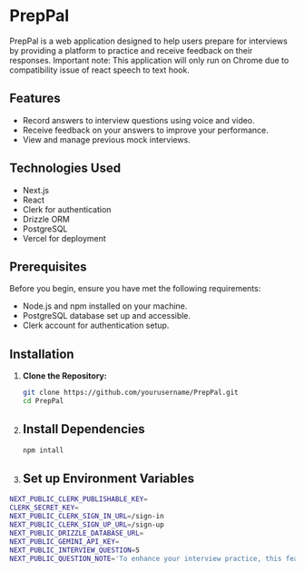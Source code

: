 # PrepPal

PrepPal is a web application designed to help users prepare for interviews by providing a platform to practice and receive feedback on their responses.
Important note: This application will only run on Chrome due to compatibility issue of react speech to text hook.

## Features

- Record answers to interview questions using voice and video.
- Receive feedback on your answers to improve your performance.
- View and manage previous mock interviews.

## Technologies Used

- Next.js
- React
- Clerk for authentication
- Drizzle ORM
- PostgreSQL
- Vercel for deployment

## Prerequisites

Before you begin, ensure you have met the following requirements:

- Node.js and npm installed on your machine.
- PostgreSQL database set up and accessible.
- Clerk account for authentication setup.

## Installation

1. **Clone the Repository:**

   ```bash
   git clone https://github.com/yourusername/PrepPal.git
   cd PrepPal

2.  ## Install Dependencies
    ```bash
    npm intall


3. ## Set up Environment Variables

```bash
NEXT_PUBLIC_CLERK_PUBLISHABLE_KEY=
CLERK_SECRET_KEY=
NEXT_PUBLIC_CLERK_SIGN_IN_URL=/sign-in
NEXT_PUBLIC_CLERK_SIGN_UP_URL=/sign-up
NEXT_PUBLIC_DRIZZLE_DATABASE_URL=
NEXT_PUBLIC_GEMINI_API_KEY=
NEXT_PUBLIC_INTERVIEW_QUESTION=5
NEXT_PUBLIC_QUESTION_NOTE='To enhance your interview practice, this feature allows you to record your responses using voice and video. Simply click on the record button to start capturing your answer to each question. Ensure your microphone and camera permissions are enabled for accurate recording. '

